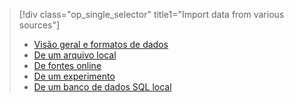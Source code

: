 > [!div class="op_single_selector" title1="Import data from various sources"]
> * [Visão geral e formatos de dados](../articles/machine-learning/machine-learning-data-science-import-data.md)
> * [De um arquivo local](../articles/machine-learning/machine-learning-import-data-from-local-file.md)
> * [De fontes online](../articles/machine-learning/machine-learning-import-data-from-online-sources.md)
> * [De um experimento](../articles/machine-learning/machine-learning-import-data-from-an-experiment.md)
> * [De um banco de dados SQL local](../articles/machine-learning/machine-learning-use-data-from-an-on-premises-sql-server.md)
>  

